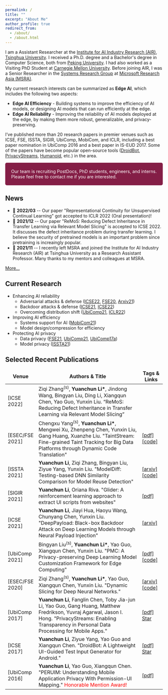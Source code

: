 ```yaml
---
permalink: /
title: ""
excerpt: "About Me"
author_profile: true
redirect_from: 
  - /about/
  - /about.html
---
```


I am a Assistant Researcher at the [Institute for AI Industry Research (AIR)](http://air.tsinghua.edu.cn/), [Tsinghua University](https://www.tsinghua.edu.cn/en/index.htm). I received a Ph.D. degree and a Bachelor's degree in Computer Science, both from [Peking University](https://cs.pku.edu.cn/English/Home.htm). I had also worked as a Visiting PhD Student at [Carnegie Mellon University](https://hcii.cmu.edu/). Before joining AIR, I was a Senior Researcher in the [Systems Research Group](https://www.microsoft.com/en-us/research/group/systems-and-networking-research-group-asia/) at [Microsoft Research Asia (MSRA)](https://www.msra.cn/).

My current research interests can be summarized as **Edge AI**, which includes the following two aspects:
- **Edge AI Efficiency** - Building systems to improve the efficiency of AI models, or designing AI models that can run efficiently at the edge.
- **Edge AI Reliability** - Improving the reliability of AI models deployed at the edge, by making them more robust, generalizable, and privacy-preserving.

I’ve published more than 20 research papers in premier venues such as ICSE, FSE, ISSTA, SIGIR, UbiComp, MobiCom, and ICLR, including a best paper nomination in UbiComp 2016 and a best paper in IS-EUD 2017. Some of the papers have become popular open-source tools ([DroidBot](https://github.com/honeynet/droidbot/), [PrivacyStreams](https://github.com/PrivacyStreams/), [Humanoid](https://github.com/yzygitzh/Humanoid), etc.) in the area.

<p style="border-radius: 5px; border:5px; border-style:solid; border-color:#841E46; padding: 1em; background-color: #841E46; color: #FFFFFF">Our team is recruiting PostDocs, PhD students, engineers, and interns. Please feel free to contact me if you are interested.</p>

## News

- 📢 **2022/03** -- Our paper "Representational Continuity for Unsupervised Continual Learning" got accepted to ICLR 2022 (Oral presentation)!
- 📢 **2021/12** -- Our paper "ReMoS: Reducing Defect Inheritance in Transfer Learning via Relevant Model Slicing" is accepted to ICSE 2022. It discusses the defect inheritance problem during transfer learning. I believe the security of pretrained models is an important problem since pretraining is increaingly popular.
- 📢 **2021/11** -- I recently left MSRA and joined the Institute for AI Industry Research (AIR) at Tsinghua University as a Research Assistant Professor. Many thanks to my mentors and colleagues at MSRA.

[More...](/news/)
    
## Current Research

<style>
table { border: none; }
table th { border: none; }
table td { border: none; }
table th:first-of-type {
    width: 15%;
}
table th:nth-of-type(2) {
    width: 70%;
}
table th:nth-of-type(3) {
    width: 15%;
}
</style>

<!-- CCF-A badge [![CCF-A](https://img.shields.io/badge/CCF-A-brightgreen.svg)](#) -->

- Enhancing AI reliability
  - Adversarial attacks & defense ([ICSE22](/publications/#ICSE22), [FSE20](/publications/#FSE20), [Arxiv21](/publications/#Arxiv21))
  - Backdoor attacks & defense ([ICSE21](/publications/#ICSE21), [ICSE22](/publications/#ICSE22))
  - Overcoming distribution shift ([UbiComp21](/publications/#UbiComp21), [ICLR22](/publications/#ICLR22))
- Improving AI efficiency
  - Systems support for AI ([MobiCom21](/publications/#MobiCom21))
  - Model design/compression for efficiency
- Protecting AI privacy
  - Data privacy ([FSE21](/publications/#FSE21), [UbiComp21](/publications/#UbiComp21), [UbiComp17a](/publications/#UbiComp17a))
  - Model privacy ([ISSTA21](/publications/#ISSTA21))

## Selected Recent Publications

| Venue | Authors & Title | Tags & Links |
|----|----|----|
| [ICSE 2022] | Ziqi Zhang<sup>(s)</sup>, **Yuanchun Li\***, Jindong Wang, Bingyan Liu, Ding Li, Xiangqun Chen, Yao Guo, Yunxin Liu. “ReMoS: Reducing Defect Inheritance in Transfer Learning via Relevant Model Slicing” | |
| [ESEC/FSE 2021] | Chengxu Yang<sup>(s)</sup>, **Yuanchun Li\***, Mengwei Xu, Zhenpeng Chen, Yunxin Liu, Gang Huang, Xuanzhe Liu. "TaintStream: Fine-grained Taint Tracking for Big Data Platforms through Dynamic Code Translation" | [[pdf]]({{site.baseurl}}/static/files/FSE2021_TaintStream.pdf) [[code]](https://github.com/privacystreams/TaintStream) |
| [ISSTA 2021] | **Yuanchun Li**, Ziqi Zhang, Bingyan Liu, Ziyue Yang, Yunxin Liu. "ModelDiff: Testing-based DNN Similarity Comparison for Model Reuse Detection" | [[arxiv]](https://arxiv.org/pdf/2106.08890.pdf) [[code]](https://github.com/ylimit/ModelDiff) |
| [SIGIR 2021] | **Yuanchun Li**, Oriana Riva. "Glider: A reinforcement learning approach to extract UI scripts from websites" | [[pdf]]({{site.baseurl}}/static/files/SIGIR2021_Glider.pdf) |
| [ICSE 2021] | **Yuanchun Li**, Jiayi Hua, Haoyu Wang, Chunyang Chen, Yunxin Liu. "DeepPayload: Black-box Backdoor Attack on Deep Learning Models through Neural Payload Injection" | [[arxiv]](https://arxiv.org/pdf/2101.06896.pdf) |
| [UbiComp 2021]  | Bingyan Liu<sup>(s)</sup>, **Yuanchun Li\***, Yao Guo, Xiangqun Chen, Yunxin Liu. "PMC: A Privacy-preserving Deep Learning Model Customization Framework for Edge Computing" | [[pdf]]({{site.baseurl}}/static/files/UbiComp2021_PMC.pdf) [[code]](https://github.com/ziqi-zhang/NNSlicer) |
| [ESEC/FSE 2020] | Ziqi Zhang<sup>(s)</sup>, **Yuanchun Li\***, Yao Guo, Xiangqun Chen, Yunxin Liu. "Dynamic Slicing for Deep Neural Networks." | [[arxiv]](https://arxiv.org/pdf/2009.13747.pdf) [[code]](https://github.com/ziqi-zhang/NNSlicer) |
| [UbiComp 2017] | **Yuanchun Li**, Fanglin Chen, Toby Jia-jun Li, Yao Guo, Gang Huang, Matthew Fredrikson, Yuvraj Agarwal, Jason I. Hong. "PrivacyStreams: Enabling Transparency in Personal Data Processing for Mobile Apps." | [[pdf]]({{site.baseurl}}/static/files/UbiComp2017_PrivacyStreams.pdf) <a class="github-button" href="https://github.com/PrivacyStreams/PrivacyStreams" data-show-count="true" aria-label="Star PrivacyStreams/PrivacyStreams on GitHub">Star</a> |
| [ICSE 2017] | **Yuanchun Li**, Ziyue Yang, Yao Guo and Xiangqun Chen. "DroidBot: A Lightweight UI-Guided Test Input Generator for Android." | [[pdf]]({{site.baseurl}}/static/files/ICSE2017_DroidBot.pdf) <a class="github-button" href="https://github.com/honeynet/droidbot" data-show-count="true" aria-label="Star honeynet/droidbot on GitHub">Star</a> |
| [UbiComp 2016] | **Yuanchun Li**, Yao Guo, Xiangqun Chen. "PERUIM: Understanding Mobile Application Privacy With Permission-UI Mapping." <span style="color:red">Honorable Mention Award!</span> | [[pdf]]({{site.baseurl}}/static/files/UbiComp2016_PERUIM.pdf) |


<script async defer src="https://buttons.github.io/buttons.js"></script>
